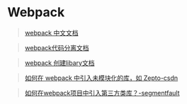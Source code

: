 # Webpack 

> [webpack 中文文档](https://www.webpackjs.com/)   

> [webpack代码分离文档](https://www.webpackjs.com/guides/code-splitting/)

> [webpack 创建libary文档](https://www.webpackjs.com/guides/author-libraries/)

> [如何在 webpack 中引入未模块化的库，如 Zepto-csdn](https://blog.csdn.net/sinat_17775997/article/details/70495891)

> [如何在webpack项目中引入第三方类库？-segmentfault](https://segmentfault.com/q/1010000006821083)
